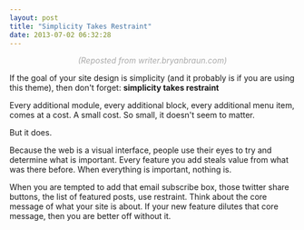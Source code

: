 ```yaml
---
layout: post
title: "Simplicity Takes Restraint"
date: 2013-07-02 06:32:28
---
```


<p style="text-align: center; color: #aaaaaa;">
  <em>(Reposted from writer.bryanbraun.com)</em>
</p>

If the goal of your site design is simplicity (and it probably is if you are using this theme), then don't forget: **simplicity takes restraint**

Every additional module, every additional block, every additional menu item, comes at a cost. A small cost. So small, it doesn't seem to matter.

But it does.

Because the web is a visual interface, people use their eyes to try and determine what is important. Every feature you add steals value from what was there before. When everything is important, nothing is.

When you are tempted to add that email subscribe box, those twitter share buttons, the list of featured posts, use restraint. Think about the core message of what your site is about. If your new feature dilutes that core message, then you are better off without it.